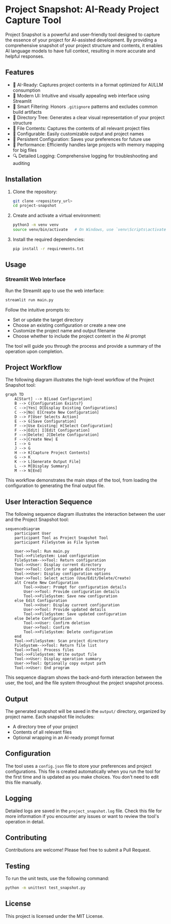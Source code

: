 # Project Snapshot: AI-Ready Project Capture Tool

Project Snapshot is a powerful and user-friendly tool designed to capture the essence of your project for AI-assisted development. By providing a comprehensive snapshot of your project structure and contents, it enables AI language models to have full context, resulting in more accurate and helpful responses.

## Features

- 🧠 AI-Ready: Captures project contents in a format optimized for AI/LLM consumption
- 🎨 Modern UI: Intuitive and visually appealing web interface using Streamlit
- 📁 Smart Filtering: Honors `.gitignore` patterns and excludes common build artifacts
- 🌳 Directory Tree: Generates a clear visual representation of your project structure
- 📄 File Contents: Captures the contents of all relevant project files
- 🔧 Configurable: Easily customizable output and project names
- 💾 Persistent Configuration: Saves your preferences for future use
- 🚀 Performance: Efficiently handles large projects with memory mapping for big files
- 🔍 Detailed Logging: Comprehensive logging for troubleshooting and auditing

## Installation

1. Clone the repository:

   ```sh
   git clone <repository_url>
   cd project-snapshot
   ```

2. Create and activate a virtual environment:

   ```sh
   python3 -m venv venv
   source venv/bin/activate   # On Windows, use `venv\Scripts\activate`
   ```

3. Install the required dependencies:

   ```sh
   pip install -r requirements.txt
   ```

## Usage

### Streamlit Web Interface

Run the Streamlit app to use the web interface:

```sh
streamlit run main.py
```

Follow the intuitive prompts to:

- Set or update the target directory
- Choose an existing configuration or create a new one
- Customize the project name and output filename
- Choose whether to include the project content in the AI prompt

The tool will guide you through the process and provide a summary of the operation upon completion.

## Project Workflow

The following diagram illustrates the high-level workflow of the Project Snapshot tool:

```mermaid
graph TD
    A[Start] --> B[Load Configuration]
    B --> C{Configuration Exists?}
    C -->|Yes| D[Display Existing Configurations]
    C -->|No| E[Create New Configuration]
    D --> F[User Selects Action]
    E --> G[Save Configuration]
    F -->|Use Existing| H[Select Configuration]
    F -->|Edit| I[Edit Configuration]
    F -->|Delete| J[Delete Configuration]
    F -->|Create New| E
    I --> G
    J --> G
    H --> K[Capture Project Contents]
    G --> K
    K --> L[Generate Output File]
    L --> M[Display Summary]
    M --> N[End]
```

This workflow demonstrates the main steps of the tool, from loading the configuration to generating the final output file.

## User Interaction Sequence

The following sequence diagram illustrates the interaction between the user and the Project Snapshot tool:

```mermaid
sequenceDiagram
    participant User
    participant Tool as Project Snapshot Tool
    participant FileSystem as File System

    User->>Tool: Run main.py
    Tool->>FileSystem: Load configuration
    FileSystem-->>Tool: Return configuration
    Tool->>User: Display current directory
    User->>Tool: Confirm or update directory
    Tool->>User: Display configuration options
    User->>Tool: Select action (Use/Edit/Delete/Create)
    alt Create New Configuration
        Tool->>User: Prompt for configuration details
        User->>Tool: Provide configuration details
        Tool->>FileSystem: Save new configuration
    else Edit Configuration
        Tool->>User: Display current configuration
        User->>Tool: Provide updated details
        Tool->>FileSystem: Save updated configuration
    else Delete Configuration
        Tool->>User: Confirm deletion
        User->>Tool: Confirm
        Tool->>FileSystem: Delete configuration
    end
    Tool->>FileSystem: Scan project directory
    FileSystem-->>Tool: Return file list
    Tool->>Tool: Process files
    Tool->>FileSystem: Write output file
    Tool->>User: Display operation summary
    User->>Tool: Optionally copy output path
    Tool->>User: End program
```

This sequence diagram shows the back-and-forth interaction between the user, the tool, and the file system throughout the project snapshot process.

## Output

The generated snapshot will be saved in the `output/` directory, organized by project name. Each snapshot file includes:

- A directory tree of your project
- Contents of all relevant files
- Optional wrapping in an AI-ready prompt format

## Configuration

The tool uses a `config.json` file to store your preferences and project configurations. This file is created automatically when you run the tool for the first time and is updated as you make choices. You don't need to edit this file manually.

## Logging

Detailed logs are saved in the `project_snapshot.log` file. Check this file for more information if you encounter any issues or want to review the tool's operation in detail.

## Contributing

Contributions are welcome! Please feel free to submit a Pull Request.

## Testing

To run the unit tests, use the following command:

```sh
python -m unittest test_snapshot.py
```

## License

This project is licensed under the MIT License.
